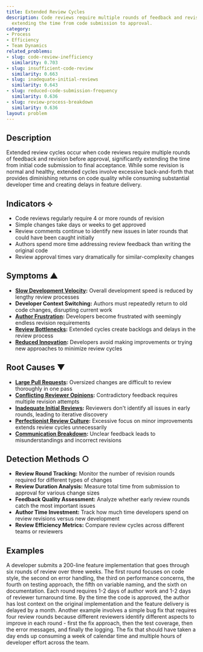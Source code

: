 ```yaml
---
title: Extended Review Cycles
description: Code reviews require multiple rounds of feedback and revision, significantly
  extending the time from code submission to approval.
category:
- Process
- Efficiency
- Team Dynamics
related_problems:
- slug: code-review-inefficiency
  similarity: 0.703
- slug: insufficient-code-review
  similarity: 0.663
- slug: inadequate-initial-reviews
  similarity: 0.643
- slug: reduced-code-submission-frequency
  similarity: 0.636
- slug: review-process-breakdown
  similarity: 0.636
layout: problem
---
```


## Description

Extended review cycles occur when code reviews require multiple rounds of feedback and revision before approval, significantly extending the time from initial code submission to final acceptance. While some revision is normal and healthy, extended cycles involve excessive back-and-forth that provides diminishing returns on code quality while consuming substantial developer time and creating delays in feature delivery.

## Indicators ⟡

- Code reviews regularly require 4 or more rounds of revision
- Simple changes take days or weeks to get approved
- Review comments continue to identify new issues in later rounds that could have been caught initially
- Authors spend more time addressing review feedback than writing the original code
- Review approval times vary dramatically for similar-complexity changes

## Symptoms ▲

- **[Slow Development Velocity](slow-development-velocity.md):** Overall development speed is reduced by lengthy review processes
- **Developer Context Switching:** Authors must repeatedly return to old code changes, disrupting current work
- **[Author Frustration](author-frustration.md):** Developers become frustrated with seemingly endless revision requirements
- **[Review Bottlenecks](review-bottlenecks.md):** Extended cycles create backlogs and delays in the review process
- **[Reduced Innovation](reduced-innovation.md):** Developers avoid making improvements or trying new approaches to minimize review cycles

## Root Causes ▼

- **[Large Pull Requests](large-pull-requests.md):** Oversized changes are difficult to review thoroughly in one pass
- **[Conflicting Reviewer Opinions](conflicting-reviewer-opinions.md):** Contradictory feedback requires multiple revision attempts
- **[Inadequate Initial Reviews](inadequate-initial-reviews.md):** Reviewers don't identify all issues in early rounds, leading to iterative discovery
- **[Perfectionist Review Culture](perfectionist-review-culture.md):** Excessive focus on minor improvements extends review cycles unnecessarily
- **[Communication Breakdown](communication-breakdown.md):** Unclear feedback leads to misunderstandings and incorrect revisions

## Detection Methods ○

- **Review Round Tracking:** Monitor the number of revision rounds required for different types of changes
- **Review Duration Analysis:** Measure total time from submission to approval for various change sizes
- **Feedback Quality Assessment:** Analyze whether early review rounds catch the most important issues
- **Author Time Investment:** Track how much time developers spend on review revisions versus new development
- **Review Efficiency Metrics:** Compare review cycles across different teams or reviewers

## Examples

A developer submits a 200-line feature implementation that goes through six rounds of review over three weeks. The first round focuses on code style, the second on error handling, the third on performance concerns, the fourth on testing approach, the fifth on variable naming, and the sixth on documentation. Each round requires 1-2 days of author work and 1-2 days of reviewer turnaround time. By the time the code is approved, the author has lost context on the original implementation and the feature delivery is delayed by a month. Another example involves a simple bug fix that requires four review rounds because different reviewers identify different aspects to improve in each round - first the fix approach, then the test coverage, then the error messages, and finally the logging. The fix that should have taken a day ends up consuming a week of calendar time and multiple hours of developer effort across the team.